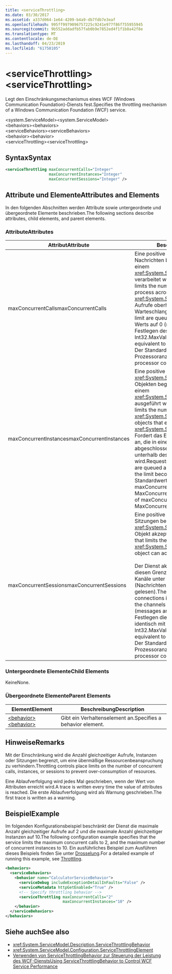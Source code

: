 ```yaml
---
title: <serviceThrottling>
ms.date: 03/30/2017
ms.assetid: a337d064-1e64-4209-b4a9-db7fdb7e3eaf
ms.openlocfilehash: 995ff9979096757225c9241e977f86f755955945
ms.sourcegitcommit: 9b552addadfb57fab0b9e7852ed4f1f1b8a42f8e
ms.translationtype: MT
ms.contentlocale: de-DE
ms.lasthandoff: 04/23/2019
ms.locfileid: "61758105"
---
```

# <a name="servicethrottling"></a><span data-ttu-id="9d2b7-101">\<serviceThrottling></span><span class="sxs-lookup"><span data-stu-id="9d2b7-101">\<serviceThrottling></span></span>
<span data-ttu-id="9d2b7-102">Legt den Einschränkungsmechanismus eines WCF (Windows Communication Foundation)-Diensts fest.</span><span class="sxs-lookup"><span data-stu-id="9d2b7-102">Specifies the throttling mechanism of a Windows Communication Foundation (WCF) service.</span></span>  
  
 <span data-ttu-id="9d2b7-103">\<system.ServiceModel></span><span class="sxs-lookup"><span data-stu-id="9d2b7-103">\<system.ServiceModel></span></span>  
<span data-ttu-id="9d2b7-104">\<behaviors></span><span class="sxs-lookup"><span data-stu-id="9d2b7-104">\<behaviors></span></span>  
<span data-ttu-id="9d2b7-105">\<serviceBehaviors></span><span class="sxs-lookup"><span data-stu-id="9d2b7-105">\<serviceBehaviors></span></span>  
<span data-ttu-id="9d2b7-106">\<behavior></span><span class="sxs-lookup"><span data-stu-id="9d2b7-106">\<behavior></span></span>  
<span data-ttu-id="9d2b7-107">\<serviceThrottling></span><span class="sxs-lookup"><span data-stu-id="9d2b7-107">\<serviceThrottling></span></span>  
  
## <a name="syntax"></a><span data-ttu-id="9d2b7-108">Syntax</span><span class="sxs-lookup"><span data-stu-id="9d2b7-108">Syntax</span></span>  
  
```xml  
<serviceThrottling maxConcurrentCalls="Integer"
                   maxConcurrentInstances="Integer"
                   maxConcurrentSessions="Integer" />
```  
  
## <a name="attributes-and-elements"></a><span data-ttu-id="9d2b7-109">Attribute und Elemente</span><span class="sxs-lookup"><span data-stu-id="9d2b7-109">Attributes and Elements</span></span>  
 <span data-ttu-id="9d2b7-110">In den folgenden Abschnitten werden Attribute sowie untergeordnete und übergeordnete Elemente beschrieben.</span><span class="sxs-lookup"><span data-stu-id="9d2b7-110">The following sections describe attributes, child elements, and parent elements.</span></span>  
  
### <a name="attributes"></a><span data-ttu-id="9d2b7-111">Attribute</span><span class="sxs-lookup"><span data-stu-id="9d2b7-111">Attributes</span></span>  
  
|<span data-ttu-id="9d2b7-112">Attribut</span><span class="sxs-lookup"><span data-stu-id="9d2b7-112">Attribute</span></span>|<span data-ttu-id="9d2b7-113">Beschreibung</span><span class="sxs-lookup"><span data-stu-id="9d2b7-113">Description</span></span>|  
|---------------|-----------------|  
|<span data-ttu-id="9d2b7-114">maxConcurrentCalls</span><span class="sxs-lookup"><span data-stu-id="9d2b7-114">maxConcurrentCalls</span></span>|<span data-ttu-id="9d2b7-115">Eine positive ganze Zahl, die die Anzahl von Nachrichten begrenzt, die gegenwärtig auf einem <xref:System.ServiceModel.ServiceHost> verarbeitet werden.</span><span class="sxs-lookup"><span data-stu-id="9d2b7-115">A positive integer that limits the number of messages that currently process across a <xref:System.ServiceModel.ServiceHost>.</span></span> <span data-ttu-id="9d2b7-116">Aufrufe oberhalb des Limits werden in die Warteschlange gestellt.</span><span class="sxs-lookup"><span data-stu-id="9d2b7-116">Calls in excess of the limit are queued.</span></span> <span data-ttu-id="9d2b7-117">Das Festlegen dieses Werts auf 0 (null) ist identisch mit dem Festlegen des Werts auf Int32.MaxValue.</span><span class="sxs-lookup"><span data-stu-id="9d2b7-117">Setting this value to 0 is equivalent to setting it to Int32.MaxValue.</span></span> <span data-ttu-id="9d2b7-118">Der Standardwert ist 16 \* Prozessoranzahl.</span><span class="sxs-lookup"><span data-stu-id="9d2b7-118">The default is 16 \* processor count.</span></span>|  
|<span data-ttu-id="9d2b7-119">maxConcurrentInstances</span><span class="sxs-lookup"><span data-stu-id="9d2b7-119">maxConcurrentInstances</span></span>|<span data-ttu-id="9d2b7-120">Eine positive ganze Zahl, die die Anzahl von <xref:System.ServiceModel.InstanceContext>-Objekten begrenzt , die gleichzeitig auf einem <xref:System.ServiceModel.ServiceHost> ausgeführt werden.</span><span class="sxs-lookup"><span data-stu-id="9d2b7-120">A positive integer that limits the number of <xref:System.ServiceModel.InstanceContext> objects that execute at one time across a <xref:System.ServiceModel.ServiceHost>.</span></span> <span data-ttu-id="9d2b7-121">Fordert das Erstellen zusätzlicher Instanzen an, die in eine Warteschlange eingereiht und abgeschlossen werden, wenn ein Slot unterhalb des Limits verfügbar wird.</span><span class="sxs-lookup"><span data-stu-id="9d2b7-121">Requests to create additional instances are queued and complete when a slot below the limit becomes available.</span></span> <span data-ttu-id="9d2b7-122">Der Standardwert entspricht der Summe von maxConcurrentSessions und MaxConcurrentCalls.</span><span class="sxs-lookup"><span data-stu-id="9d2b7-122">The default is the sum of maxConcurrentSessions and MaxConcurrentCalls</span></span>|  
|<span data-ttu-id="9d2b7-123">maxConcurrentSessions</span><span class="sxs-lookup"><span data-stu-id="9d2b7-123">maxConcurrentSessions</span></span>|<span data-ttu-id="9d2b7-124">Eine positive ganze Zahl, die die Anzahl von Sitzungen begrenzt, die ein <xref:System.ServiceModel.ServiceHost>-Objekt akzeptieren kann.</span><span class="sxs-lookup"><span data-stu-id="9d2b7-124">A positive integer that limits the number of sessions a <xref:System.ServiceModel.ServiceHost> object can accept.</span></span><br /><br /> <span data-ttu-id="9d2b7-125">Der Dienst akzeptiert Verbindungen über diesen Grenzwert hinaus, doch nur die Kanäle unter dem Grenzwert sind aktiv (Nachrichten werden von dem Kanal gelesen).</span><span class="sxs-lookup"><span data-stu-id="9d2b7-125">The service will accept connections in excess of the limit, but only the channels below the limit are active (messages are read from the channel).</span></span> <span data-ttu-id="9d2b7-126">Das Festlegen dieses Werts auf 0 (null) ist identisch mit dem Festlegen des Werts auf Int32.MaxValue.</span><span class="sxs-lookup"><span data-stu-id="9d2b7-126">Setting this value to 0 is equivalent to setting it to Int32.MaxValue.</span></span> <span data-ttu-id="9d2b7-127">Der Standardwert ist 100 \* Prozessoranzahl.</span><span class="sxs-lookup"><span data-stu-id="9d2b7-127">The default is 100 \* processor count.</span></span>|  
  
### <a name="child-elements"></a><span data-ttu-id="9d2b7-128">Untergeordnete Elemente</span><span class="sxs-lookup"><span data-stu-id="9d2b7-128">Child Elements</span></span>  
 <span data-ttu-id="9d2b7-129">Keine</span><span class="sxs-lookup"><span data-stu-id="9d2b7-129">None.</span></span>  
  
### <a name="parent-elements"></a><span data-ttu-id="9d2b7-130">Übergeordnete Elemente</span><span class="sxs-lookup"><span data-stu-id="9d2b7-130">Parent Elements</span></span>  
  
|<span data-ttu-id="9d2b7-131">Element</span><span class="sxs-lookup"><span data-stu-id="9d2b7-131">Element</span></span>|<span data-ttu-id="9d2b7-132">Beschreibung</span><span class="sxs-lookup"><span data-stu-id="9d2b7-132">Description</span></span>|  
|-------------|-----------------|  
|[<span data-ttu-id="9d2b7-133">\<behavior></span><span class="sxs-lookup"><span data-stu-id="9d2b7-133">\<behavior></span></span>](../../../../../docs/framework/configure-apps/file-schema/wcf/behavior-of-endpointbehaviors.md)|<span data-ttu-id="9d2b7-134">Gibt ein Verhaltenselement an.</span><span class="sxs-lookup"><span data-stu-id="9d2b7-134">Specifies a behavior element.</span></span>|  
  
## <a name="remarks"></a><span data-ttu-id="9d2b7-135">Hinweise</span><span class="sxs-lookup"><span data-stu-id="9d2b7-135">Remarks</span></span>  
 <span data-ttu-id="9d2b7-136">Mit der Einschränkung wird die Anzahl gleichzeitiger Aufrufe, Instanzen oder Sitzungen begrenzt, um eine übermäßige Ressourcenbeanspruchung zu verhindern.</span><span class="sxs-lookup"><span data-stu-id="9d2b7-136">Throttling controls place limits on the number of concurrent calls, instances, or sessions to prevent over-consumption of resources.</span></span>  
  
 <span data-ttu-id="9d2b7-137">Eine Ablaufverfolgung wird jedes Mal geschrieben, wenn der Wert von Attributen erreicht wird.</span><span class="sxs-lookup"><span data-stu-id="9d2b7-137">A trace is written every time the value of attributes is reached.</span></span> <span data-ttu-id="9d2b7-138">Die erste Ablaufverfolgung wird als Warnung geschrieben.</span><span class="sxs-lookup"><span data-stu-id="9d2b7-138">The first trace is written as a warning.</span></span>  
  
## <a name="example"></a><span data-ttu-id="9d2b7-139">Beispiel</span><span class="sxs-lookup"><span data-stu-id="9d2b7-139">Example</span></span>  
 <span data-ttu-id="9d2b7-140">Im folgenden Konfigurationsbeispiel beschränkt der Dienst die maximale Anzahl gleichzeitiger Aufrufe auf 2 und die maximale Anzahl gleichzeitiger Instanzen auf 10.</span><span class="sxs-lookup"><span data-stu-id="9d2b7-140">The following configuration example specifies that the service limits the maximum concurrent calls to 2, and the maximum number of concurrent instances to 10.</span></span> <span data-ttu-id="9d2b7-141">Ein ausführliches Beispiel zum Ausführen dieses Beispiels finden Sie unter [Drosselung](../../../../../docs/framework/wcf/samples/throttling.md).</span><span class="sxs-lookup"><span data-stu-id="9d2b7-141">For a detailed example of running this example, see [Throttling](../../../../../docs/framework/wcf/samples/throttling.md).</span></span>  
  
```xml  
<behaviors>
  <serviceBehaviors>
    <behavior name="CalculatorServiceBehavior">
      <serviceDebug includeExceptionDetailInFaults="False" />
      <serviceMetadata httpGetEnabled="True" />
      <!-- Specify throttling behavior -->
      <serviceThrottling maxConcurrentCalls="2"
                         maxConcurrentInstances="10" />
    </behavior>
  </serviceBehaviors>
</behaviors>
```  
  
## <a name="see-also"></a><span data-ttu-id="9d2b7-142">Siehe auch</span><span class="sxs-lookup"><span data-stu-id="9d2b7-142">See also</span></span>

- <xref:System.ServiceModel.Description.ServiceThrottlingBehavior>
- <xref:System.ServiceModel.Configuration.ServiceThrottlingElement>
- [<span data-ttu-id="9d2b7-143">Verwenden von ServiceThrottlingBehavior zur Steuerung der Leistung des WCF-Diensts</span><span class="sxs-lookup"><span data-stu-id="9d2b7-143">Using ServiceThrottlingBehavior to Control WCF Service Performance</span></span>](../../../../../docs/framework/wcf/feature-details/using-servicethrottlingbehavior-to-control-wcf-service-performance.md)
